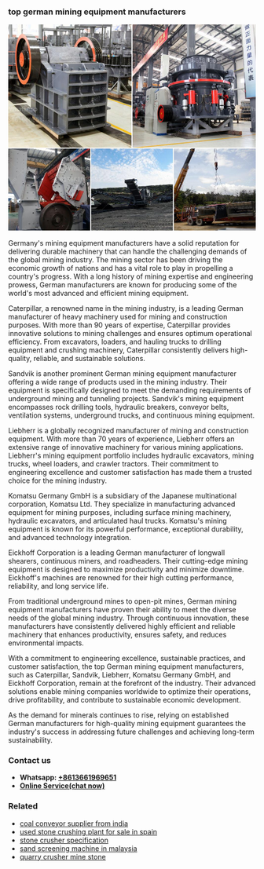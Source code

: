 <h3>top german mining equipment manufacturers</h3><img src='1706754310.jpg' alt=''><p>Germany's mining equipment manufacturers have a solid reputation for delivering durable machinery that can handle the challenging demands of the global mining industry. The mining sector has been driving the economic growth of nations and has a vital role to play in propelling a country's progress. With a long history of mining expertise and engineering prowess, German manufacturers are known for producing some of the world's most advanced and efficient mining equipment.</p><p>Caterpillar, a renowned name in the mining industry, is a leading German manufacturer of heavy machinery used for mining and construction purposes. With more than 90 years of expertise, Caterpillar provides innovative solutions to mining challenges and ensures optimum operational efficiency. From excavators, loaders, and hauling trucks to drilling equipment and crushing machinery, Caterpillar consistently delivers high-quality, reliable, and sustainable solutions.</p><p>Sandvik is another prominent German mining equipment manufacturer offering a wide range of products used in the mining industry. Their equipment is specifically designed to meet the demanding requirements of underground mining and tunneling projects. Sandvik's mining equipment encompasses rock drilling tools, hydraulic breakers, conveyor belts, ventilation systems, underground trucks, and continuous mining equipment.</p><p>Liebherr is a globally recognized manufacturer of mining and construction equipment. With more than 70 years of experience, Liebherr offers an extensive range of innovative machinery for various mining applications. Liebherr's mining equipment portfolio includes hydraulic excavators, mining trucks, wheel loaders, and crawler tractors. Their commitment to engineering excellence and customer satisfaction has made them a trusted choice for the mining industry.</p><p>Komatsu Germany GmbH is a subsidiary of the Japanese multinational corporation, Komatsu Ltd. They specialize in manufacturing advanced equipment for mining purposes, including surface mining machinery, hydraulic excavators, and articulated haul trucks. Komatsu's mining equipment is known for its powerful performance, exceptional durability, and advanced technology integration.</p><p>Eickhoff Corporation is a leading German manufacturer of longwall shearers, continuous miners, and roadheaders. Their cutting-edge mining equipment is designed to maximize productivity and minimize downtime. Eickhoff's machines are renowned for their high cutting performance, reliability, and long service life.</p><p>From traditional underground mines to open-pit mines, German mining equipment manufacturers have proven their ability to meet the diverse needs of the global mining industry. Through continuous innovation, these manufacturers have consistently delivered highly efficient and reliable machinery that enhances productivity, ensures safety, and reduces environmental impacts.</p><p>With a commitment to engineering excellence, sustainable practices, and customer satisfaction, the top German mining equipment manufacturers, such as Caterpillar, Sandvik, Liebherr, Komatsu Germany GmbH, and Eickhoff Corporation, remain at the forefront of the industry. Their advanced solutions enable mining companies worldwide to optimize their operations, drive profitability, and contribute to sustainable economic development.</p><p>As the demand for minerals continues to rise, relying on established German manufacturers for high-quality mining equipment guarantees the industry's success in addressing future challenges and achieving long-term sustainability.</p><h3>Contact us</h3><ul><li><strong>Whatsapp:&nbsp;<a href="https://wa.me/8613661969651">+8613661969651</a></strong></li><li><a href="https://swt.shibang-china.com/?git&amp;zhl&amp;top german mining equipment manufacturers"><strong>Online Service(chat now)</strong></a></li></ul><h3>Related</h3><ul><li><a href='coal conveyor supplier from india.md'>coal conveyor supplier from india</a></li><li><a href='used stone crushing plant for sale in spain.md'>used stone crushing plant for sale in spain</a></li><li><a href='stone crusher specification.md'>stone crusher specification</a></li><li><a href='sand screening machine in malaysia.md'>sand screening machine in malaysia</a></li><li><a href='quarry crusher mine stone.md'>quarry crusher mine stone</a></li></ul>
